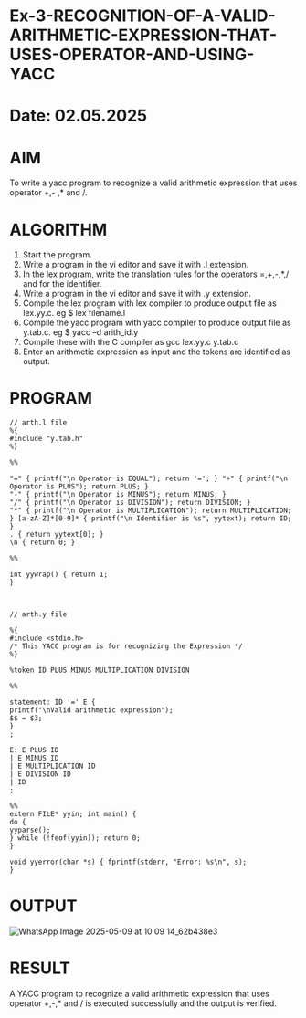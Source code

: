# Ex-3-RECOGNITION-OF-A-VALID-ARITHMETIC-EXPRESSION-THAT-USES-OPERATOR-AND-USING-YACC
# Date: 02.05.2025
# AIM
To write a yacc program to recognize a valid arithmetic expression that uses operator +,- ,* and /.
# ALGORITHM
1.	Start the program.
2.	Write a program in the vi editor and save it with .l extension.
3.	In the lex program, write the translation rules for the operators =,+,-,*,/ and for the identifier.
4.	Write a program in the vi editor and save it with .y extension.
5.	Compile the lex program with lex compiler to produce output file as lex.yy.c. eg $ lex filename.l
6.	Compile the yacc program with yacc compiler to produce output file as y.tab.c. eg $ yacc –d arith_id.y
7.	Compile these with the C compiler as gcc lex.yy.c y.tab.c
8.	Enter an arithmetic expression as input and the tokens are identified as output.
# PROGRAM
```
// arth.l file
%{
#include "y.tab.h"
%}

%%

"=" { printf("\n Operator is EQUAL"); return '='; } "+" { printf("\n Operator is PLUS"); return PLUS; }
"-" { printf("\n Operator is MINUS"); return MINUS; }
"/" { printf("\n Operator is DIVISION"); return DIVISION; }
"*" { printf("\n Operator is MULTIPLICATION"); return MULTIPLICATION; } [a-zA-Z]*[0-9]* { printf("\n Identifier is %s", yytext); return ID; }
. { return yytext[0]; }
\n { return 0; }

%%

int yywrap() { return 1;
}



// arth.y file

%{
#include <stdio.h>
/* This YACC program is for recognizing the Expression */
%}

%token ID PLUS MINUS MULTIPLICATION DIVISION

%%

statement: ID '=' E {
printf("\nValid arithmetic expression");
$$ = $3;
}
;

E: E PLUS ID
| E MINUS ID
| E MULTIPLICATION ID
| E DIVISION ID
| ID
;

%%
extern FILE* yyin; int main() {
do {
yyparse();
} while (!feof(yyin)); return 0;
}

void yyerror(char *s) { fprintf(stderr, "Error: %s\n", s);
}

```
# OUTPUT
![WhatsApp Image 2025-05-09 at 10 09 14_62b438e3](https://github.com/user-attachments/assets/f0258da1-bba3-4bbb-a557-c8508a9106cd)


# RESULT
A YACC program to recognize a valid arithmetic expression that uses operator +,-,* and / is executed successfully and the output is verified.
